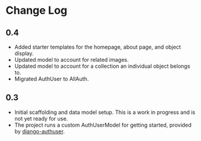 # Change Log

## 0.4

- Added starter templates for the homepage, about page, and object display.
- Updated model to account for related images.
- Updated model to account for a collection an individual object belongs to.
- Migrated AuthUser to AllAuth.

## 0.3

- Initial scaffolding and data model setup. This is a work in progress and is not yet ready for use.
- The project runs a custom AuthUserModel for getting started,
  provided by [django-authuser](https://github.com/sesh/django-authuser).
